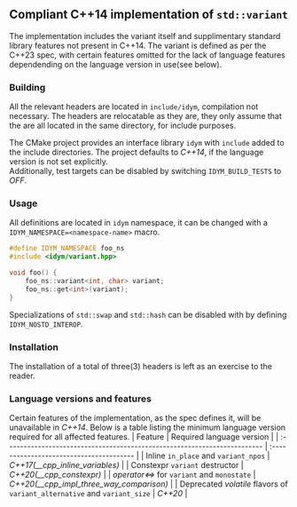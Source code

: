 ## Compliant C++14 implementation of `std::variant`

The implementation includes the variant itself and supplimentary standard library features not present in C++14.
The variant is defined as per the C++23 spec, with certain features omitted for the lack of language features dependending
on the language version in use(see below).

### Building
All the relevant headers are located in `include/idym`, compilation not necessary. The headers are relocatable as they are,
they only assume that the are all located in the same directory, for include purposes.

The CMake project provides an interface library `idym` with `include` added to the include directories. The project defaults to *C++14*, if
the language version is not set explicitly.  
Additionally, test targets can be disabled by switching `IDYM_BUILD_TESTS` to *OFF*.

### Usage
All definitions are located in `idym` namespace, it can be changed with a `IDYM_NAMESPACE=<namespace-name>` macro.
```cpp
#define IDYM_NAMESPACE foo_ns
#include <idym/variant.hpp>

void foo() {
    foo_ns::variant<int, char> variant;
    foo_ns::get<int>(variant);
}
```
Specializations of `std::swap` and `std::hash` can be disabled with by defining `IDYM_NOSTD_INTEROP`.

### Installation
The installation of a total of three(3) headers is left as an exercise to the reader.

### Language versions and features
Certain features of the implementation, as the spec defines it, will be unavailable in *C++14*. Below is a table listing the minimum
language version required for all affected features.
| Feature                                                                   | Required language version                |
| :------------------------------------------------------------------------ | :--------------------------------------- |
| Inline `in_place` and `variant_npos`                                      | *C++17(__cpp_inline_variables)*          |
| Constexpr `variant` destructor                                            | *C++20(__cpp_constexpr)*                 |
| *operator<=>* for `variant` and `monostate`                               | *C++20(__cpp_impl_three_way_comparison)* |
| Deprecated *volatile* flavors of `variant_alternative` and `variant_size` | *C++20*                                  |